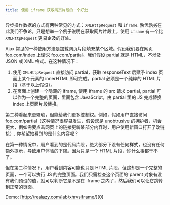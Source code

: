 ```yaml
---
title: 使用 iframe 获取网页片段的一个好处
---
```

异步操作数据的方式有两种常见的方式：`XMLHttpRequest` 和 `iframe`. 孰优孰劣在此我们不争论，只是想举一个例子说明在获取网片片段上，使用 `iframe` 有一个比 `XMLHttpRequest` 更易企及的好处。

Ajax 常见的一种使用方法是加载网页片段填充某个区域。假设我们要在网页 foo.com/index 上请求 foo.com/partial。我们假设 partial 就是 HTML，不涉及 JSON 或 XML 格式。在这种情况下：

1. 使用 `XMLHttpRequest` 直接访问 partial，获取 responseText 后赋予 index 页面上某个元素的 innerHTML 即可完成。partial 必须是一个纯粹的 HTML 片段（基于以上假设）。
2. 在页面上创建一个隐藏的 iframe, 使用 iframe 的 src 请求 partial, partial 可以作为一个完整的页面，里面包含 JavaScript，由 partial 里的 JS 完成替换 index 上页面片段替换。

第二种看起来更繁琐，但能给我们更多控制权。例如，假如用户直接访问 foo.com/partial（这种情况很容易发生，假设您是 unobtrusive 的拥护者，机会更大，例如需要点击网页上的链接更新某部分内容时，用户使用新窗口打开了改链接）, 你希望她看到的是什么内容呢？

在第一种情况中，用户看到的是代码片段，绝大部分下没有任何样式，也没有任何额外提示，导致用户体验的下降。因为只是一个 HTML 片段，你什么事都干不了。

但在第二种情况下，用户看到内容可能也只是 HTML 片段，但这却是一个完整的页面，一个可以执行 JS 的完整页面。我们只需检查这个页面的 parent 对象有没有我们预设的值，就可以判断它是不是在 iframe 之内了，然后我们可以让它跳转到正常的页面。

Demo: [http://realazy.com/lab/xhrvsiframe/][0]

[0]: http://realazy.com/lab/xhrvsiframe/
